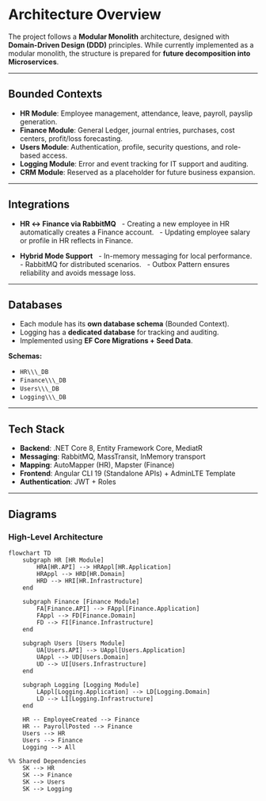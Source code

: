 # Architecture Overview

The project follows a **Modular Monolith** architecture, designed with **Domain-Driven Design (DDD)** principles.
While currently implemented as a modular monolith, the structure is prepared for **future decomposition into Microservices**.

---

## Bounded Contexts

- **HR Module**: Employee management, attendance, leave, payroll, payslip generation.
- **Finance Module**: General Ledger, journal entries, purchases, cost centers, profit/loss forecasting.
- **Users Module**: Authentication, profile, security questions, and role-based access.
- **Logging Module**: Error and event tracking for IT support and auditing.
- **CRM Module**: Reserved as a placeholder for future business expansion.

---

## Integrations

- **HR ↔ Finance via RabbitMQ**
  - Creating a new employee in HR automatically creates a Finance account.
  - Updating employee salary or profile in HR reflects in Finance.

- **Hybrid Mode Support**
  - In-memory messaging for local performance.
  - RabbitMQ for distributed scenarios.
  - Outbox Pattern ensures reliability and avoids message loss.

---

## Databases

- Each module has its **own database schema** (Bounded Context).
- Logging has a **dedicated database** for tracking and auditing.
- Implemented using **EF Core Migrations + Seed Data**.

**Schemas:**
- `HR\\\_DB`
- `Finance\\\_DB`
- `Users\\\_DB`
- `Logging\\\_DB`

---

## Tech Stack

- **Backend**: .NET Core 8, Entity Framework Core, MediatR
- **Messaging**: RabbitMQ, MassTransit, InMemory transport
- **Mapping**: AutoMapper (HR), Mapster (Finance)
- **Frontend**: Angular CLI 19 (Standalone APIs) + AdminLTE Template
- **Authentication**: JWT + Roles

---

## Diagrams

### High-Level Architecture
```mermaid
flowchart TD
    subgraph HR [HR Module]
        HRA[HR.API] --> HRAppl[HR.Application]
        HRAppl --> HRD[HR.Domain]
        HRD --> HRI[HR.Infrastructure]
    end

    subgraph Finance [Finance Module]
        FA[Finance.API] --> FAppl[Finance.Application]
        FAppl --> FD[Finance.Domain]
        FD --> FI[Finance.Infrastructure]
    end

    subgraph Users [Users Module]
        UA[Users.API] --> UAppl[Users.Application]
        UAppl --> UD[Users.Domain]
        UD --> UI[Users.Infrastructure]
    end

    subgraph Logging [Logging Module]
        LAppl[Logging.Application] --> LD[Logging.Domain]
        LD --> LI[Logging.Infrastructure]
    end

    HR -- EmployeeCreated --> Finance
    HR -- PayrollPosted --> Finance
    Users --> HR
    Users --> Finance
    Logging --> All

%% Shared Dependencies
    SK --> HR
    SK --> Finance
    SK --> Users
    SK --> Logging

